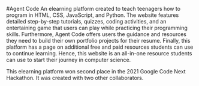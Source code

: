 #Agent Code
An elearning platform created to teach teenagers how to program in HTML, CSS, JavaScript, and Python. The website features detailed step-by-step tutorials, quizzes, coding activities, and an entertaining game that users can play while practicing their programming skills. Furthermore, Agent Code offers users the guidance and resources they need to build their own portfolio projects for their resume. Finally, this platform has a page on additional free and paid resources students can use to continue learning. Hence, this website is an all-in-one resource students can use to start their journey in computer science. 

This elearning platform won second place in the 2021 Google Code Next Hackathon. It was created with two other collaborators. 
